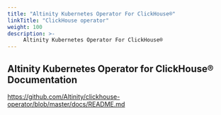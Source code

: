 ```yaml
---
title: "Altinity Kubernetes Operator For ClickHouse®"
linkTitle: "ClickHouse operator"
weight: 100
description: >-
     Altinity Kubernetes Operator For ClickHouse®
---
```


## Altinity Kubernetes Operator for ClickHouse® Documentation

https://github.com/Altinity/clickhouse-operator/blob/master/docs/README.md
